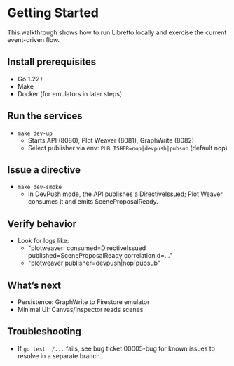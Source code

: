 # Getting Started

This walkthrough shows how to run Libretto locally and exercise the current event-driven flow.

## Install prerequisites
- Go 1.22+
- Make
- Docker (for emulators in later steps)

## Run the services
- `make dev-up`
  - Starts API (8080), Plot Weaver (8081), GraphWrite (8082)
  - Select publisher via env: `PUBLISHER=nop|devpush|pubsub` (default nop)

## Issue a directive
- `make dev-smoke`
  - In DevPush mode, the API publishes a DirectiveIssued; Plot Weaver consumes it and emits SceneProposalReady.

## Verify behavior
- Look for logs like:
  - "plotweaver: consumed=DirectiveIssued published=SceneProposalReady correlationId=..."
  - "plotweaver publisher=devpush|nop|pubsub"

## What’s next
- Persistence: GraphWrite to Firestore emulator
- Minimal UI: Canvas/Inspector reads scenes

## Troubleshooting
- If `go test ./...` fails, see bug ticket 00005-bug for known issues to resolve in a separate branch.

